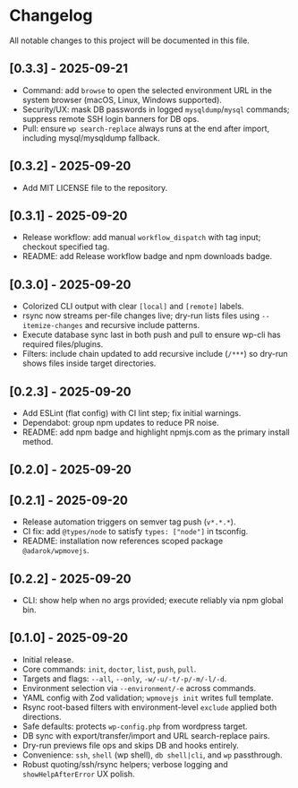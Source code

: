 # Changelog

All notable changes to this project will be documented in this file.

## [0.3.3] - 2025-09-21
- Command: add `browse` to open the selected environment URL in the system browser (macOS, Linux, Windows supported).
- Security/UX: mask DB passwords in logged `mysqldump`/`mysql` commands; suppress remote SSH login banners for DB ops.
- Pull: ensure `wp search-replace` always runs at the end after import, including mysql/mysqldump fallback.

## [0.3.2] - 2025-09-20
- Add MIT LICENSE file to the repository.

## [0.3.1] - 2025-09-20
- Release workflow: add manual `workflow_dispatch` with tag input; checkout specified tag.
- README: add Release workflow badge and npm downloads badge.

## [0.3.0] - 2025-09-20
- Colorized CLI output with clear `[local]` and `[remote]` labels.
- rsync now streams per-file changes live; dry-run lists files using `--itemize-changes` and recursive include patterns.
- Execute database sync last in both push and pull to ensure wp-cli has required files/plugins.
- Filters: include chain updated to add recursive include (`/***`) so dry-run shows files inside target directories.

## [0.2.3] - 2025-09-20
- Add ESLint (flat config) with CI lint step; fix initial warnings.
- Dependabot: group npm updates to reduce PR noise.
- README: add npm badge and highlight npmjs.com as the primary install method.

## [0.2.0] - 2025-09-20
## [0.2.1] - 2025-09-20
- Release automation triggers on semver tag push (`v*.*.*`).
- CI fix: add `@types/node` to satisfy `types: ["node"]` in tsconfig.
- README: installation now references scoped package `@adarok/wpmovejs`.

## [0.2.2] - 2025-09-20
- CLI: show help when no args provided; execute reliably via npm global bin.


## [0.1.0] - 2025-09-20
- Initial release.
- Core commands: `init`, `doctor`, `list`, `push`, `pull`.
- Targets and flags: `--all`, `--only`, `-w/-u/-t/-p/-m/-l/-d`.
- Environment selection via `--environment/-e` across commands.
- YAML config with Zod validation; `wpmovejs init` writes full template.
- Rsync root-based filters with environment-level `exclude` applied both directions.
- Safe defaults: protects `wp-config.php` from wordpress target.
- DB sync with export/transfer/import and URL search-replace pairs.
- Dry-run previews file ops and skips DB and hooks entirely.
- Convenience: `ssh`, `shell` (wp shell), `db shell|cli`, and `wp` passthrough.
- Robust quoting/ssh/rsync helpers; verbose logging and `showHelpAfterError` UX polish.
